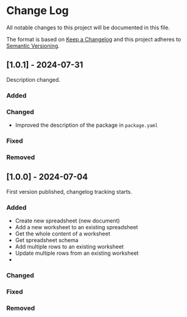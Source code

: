 # Change Log
All notable changes to this project will be documented in this file.
 
The format is based on [Keep a Changelog](https://keepachangelog.com/)
and this project adheres to [Semantic Versioning](https://semver.org/).

## [1.0.1] - 2024-07-31

Description changed.

### Added

### Changed

- Improved the description of the package in `package.yaml`

### Fixed

### Removed

## [1.0.0] - 2024-07-04
 
First version published, changelog tracking starts.
 
### Added
- Create new spreadsheet (new document)
- Add a new worksheet to an existing spreadsheet
- Get the whole content of a worksheet
- Get spreadsheet schema
- Add multiple rows to an existing worksheet
- Update multiple rows from an existing worksheet
- 
 
### Changed
 
### Fixed

### Removed
